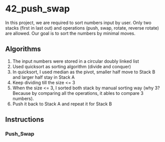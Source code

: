 # 42_push_swap

In this project, we are required to sort numbers input by user. Only two stacks (first in last out) and operations (push, swap, rotate, reverse rotate) are allowed. Our goal is to sort the numbers by minimal moves.

## Algorithms
1. The input numbers were stored in a circular doubly linked list
2. Used quicksort as sorting algorithm (divide and conquer)
3. In quicksort, I used median as the pivot, smaller half move to Stack B and larger half stay in Stack A
4. Keep dividing till the size <= 3
5. When the size <= 3, I sorted both stack by manual sorting way (why 3? Because by comparing all the operations, it ables to compare 3 numbers).
6. Push it back to Stack A and repeat it for Stack B


## Instructions
### Push_Swap

